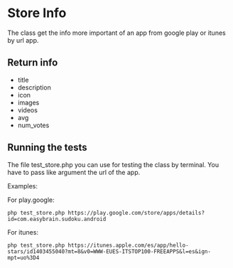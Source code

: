 # Store Info

The class get the info more important of an app from google play or itunes by url app.

## Return info

* title
* description
* icon
* images
* videos
* avg
* num_votes

## Running the tests

The file test_store.php you can use for testing the class by terminal. You have to pass like argument the url of the app.

Examples:

For play.google: 
```
php test_store.php https://play.google.com/store/apps/details?id=com.easybrain.sudoku.android
```
For itunes: 
```
php test_store.php https://itunes.apple.com/es/app/hello-stars/id1403455040?mt=8&v0=WWW-EUES-ITSTOP100-FREEAPPS&l=es&ign-mpt=uo%3D4
```